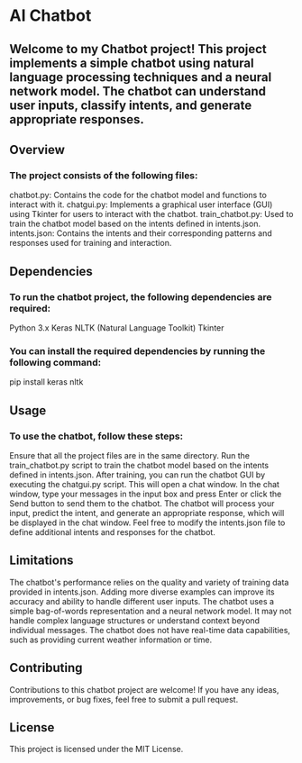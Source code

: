 # AI Chatbot
## Welcome to my Chatbot project! This project implements a simple chatbot using natural language processing techniques and a neural network model. The chatbot can understand user inputs, classify intents, and generate appropriate responses.

## Overview
### The project consists of the following files:

chatbot.py: Contains the code for the chatbot model and functions to interact with it.
chatgui.py: Implements a graphical user interface (GUI) using Tkinter for users to interact with the chatbot.
train_chatbot.py: Used to train the chatbot model based on the intents defined in intents.json.
intents.json: Contains the intents and their corresponding patterns and responses used for training and interaction.

## Dependencies
### To run the chatbot project, the following dependencies are required:

Python 3.x
Keras
NLTK (Natural Language Toolkit)
Tkinter

### You can install the required dependencies by running the following command:

pip install keras nltk

## Usage
### To use the chatbot, follow these steps:

Ensure that all the project files are in the same directory.
Run the train_chatbot.py script to train the chatbot model based on the intents defined in intents.json.
After training, you can run the chatbot GUI by executing the chatgui.py script. This will open a chat window.
In the chat window, type your messages in the input box and press Enter or click the Send button to send them to the chatbot.
The chatbot will process your input, predict the intent, and generate an appropriate response, which will be displayed in the chat window.
Feel free to modify the intents.json file to define additional intents and responses for the chatbot.

## Limitations
The chatbot's performance relies on the quality and variety of training data provided in intents.json. Adding more diverse examples can improve its accuracy and ability to handle different user inputs.
The chatbot uses a simple bag-of-words representation and a neural network model. It may not handle complex language structures or understand context beyond individual messages.
The chatbot does not have real-time data capabilities, such as providing current weather information or time.

## Contributing
Contributions to this chatbot project are welcome! If you have any ideas, improvements, or bug fixes, feel free to submit a pull request.

## License
This project is licensed under the MIT License.

